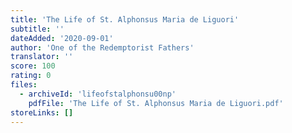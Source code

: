 ```yaml
---
title: 'The Life of St. Alphonsus Maria de Liguori'
subtitle: ''
dateAdded: '2020-09-01'
author: 'One of the Redemptorist Fathers'
translator: ''
score: 100
rating: 0
files:
  - archiveId: 'lifeofstalphonsu00np'
    pdfFile: 'The Life of St. Alphonsus Maria de Liguori.pdf'
storeLinks: []
---
```



